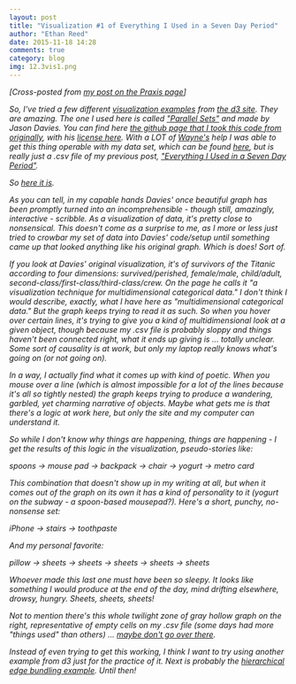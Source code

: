 ```yaml
---
layout: post
title: "Visualization #1 of Everything I Used in a Seven Day Period"
author: "Ethan Reed"
date: 2015-11-18 14:28
comments: true
category: blog
img: 12.3vis1.png
---
```


<em>[Cross-posted from <a href="http://praxis.scholarslab.org/blog/2015/11/18/visualizing-everything-i-used/">my post on the Praxis page</a>]

So, I've tried a few different [visualization examples](https://github.com/mbostock/d3/wiki/Gallery) from [the d3 site](http://d3js.org/). They are amazing. The one I used here is called ["Parallel Sets"](https://www.jasondavies.com/parallel-sets/) and made by Jason Davies. You can find here [the github page that I took this code from originally](https://github.com/jasondavies/d3-parsets), with his [license here](https://github.com/jasondavies/d3-parsets/blob/master/LICENSE). With a LOT of [Wayne's](http://scholarslab.org/people/wayne-graham/) help I was able to get this thing operable with my data set, which can be found [here](http://praxis.scholarslab.org/blog/2015/11/12/every), but is really just a .csv file of my previous post, ["Everything I Used in a Seven Day Period"](http://praxis.scholarslab.org/blog/2015/11/12/everything-i-used-in-a-seven-day-period/).

So [here it is](http://bl.ocks.org/reedeth/raw/28701d282419c7f37a25/).

As you can tell, in my capable hands Davies' once beautiful graph has been promptly turned into an incomprehensible - though still, amazingly, interactive - scribble. As a visualization of data, it's pretty close to nonsensical. This doesn't come as a surprise to me, as I more or less just tried to crowbar my set of data into Davies' code/setup until something came up that looked anything like his original graph. Which is does! Sort of.

If you look at Davies' original visualization, it's of survivors of the Titanic according to four dimensions: survived/perished, female/male, child/adult, second-class/first-class/third-class/crew. On the page he calls it "a visualization technique for multidimensional categorical data." I don't think I would describe, exactly, what I have here as "multidimensional categorical data." But the graph keeps trying to read it as such. So when you hover over certain lines, it's trying to give you a kind of multidimensional look at a given object, though because my .csv file is probably sloppy and things haven't been connected right, what it ends up giving is ... totally unclear. Some sort of causality is at work, but only my laptop really knows what's going on (or *not* going on).  

In a way, I actually find what it comes up with kind of poetic. When you mouse over a line (which is almost impossible for a lot of the lines because it's all so tightly nested) the graph keeps trying to produce a wandering, garbled, yet charming narrative of objects. Maybe what gets me is that there's a logic at work here, but only the site and my computer can understand it.

So while I don't know *why* things are happening, things *are* happening - I get the results of this logic in the visualization, pseudo-stories like:

*spoons -> mouse pad -> backpack -> chair -> yogurt -> metro card*

This combination that doesn't show up in my writing at all, but when it comes out of the graph on its own it has a kind of personality to it (yogurt on the subway - a spoon-based mousepad?). Here's a short, punchy, no-nonsense set:

*iPhone -> stairs -> toothpaste*

And my personal favorite:

*pillow -> sheets -> sheets -> sheets -> sheets -> sheets*

Whoever made this last one must have been so sleepy. It looks like something I would produce at the end of the day, mind drifting elsewhere, drowsy, hungry. Sheets, sheets, sheets!

Not to mention there's this whole twilight zone of gray hollow graph on the right, representative of empty cells on my .csv file (some days had more "things used" than others) ... [maybe don't go over there](http://vignette1.wikia.nocookie.net/powerlisting/images/6/6d/Supermassive_black_hole.jpeg/revision/latest?cb=20121206160459).

Instead of even trying to get this working, I think I want to try using another example from d3 just for the practice of it. Next is probably the [hierarchical edge bundling example](http://mbostock.github.io/d3/talk/20111116/bundle.html). Until then!
